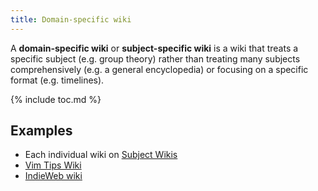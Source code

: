```yaml
---
title: Domain-specific wiki
---
```


A **domain-specific wiki** or **subject-specific wiki** is a wiki that treats a
specific subject (e.g. group theory) rather than treating many subjects
comprehensively (e.g. a general encyclopedia) or focusing on a specific format
(e.g. timelines).

{% include toc.md %}

## Examples

- Each individual wiki on [Subject Wikis](https://subwiki.org/wiki/Main_Page)
- [Vim Tips Wiki](http://vim.wikia.com/wiki/Vim_Tips_Wiki)
- [IndieWeb wiki](https://indieweb.org/)
